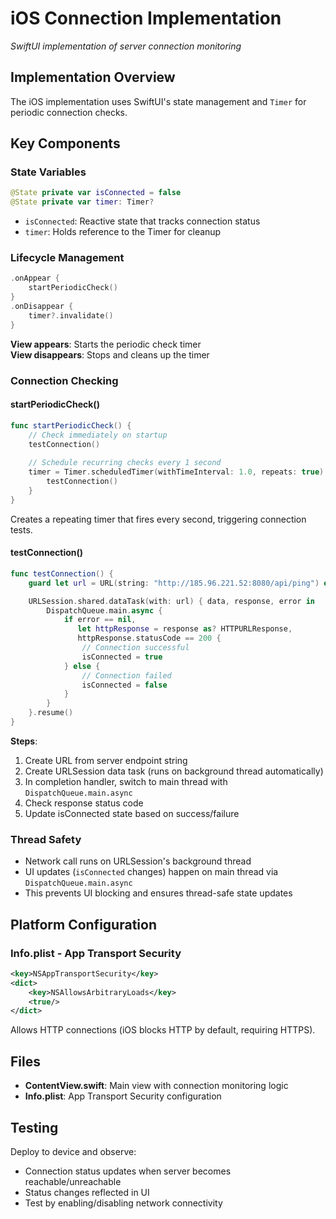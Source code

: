 # iOS Connection Implementation
*SwiftUI implementation of server connection monitoring*

## Implementation Overview

The iOS implementation uses SwiftUI's state management and `Timer` for periodic connection checks.

## Key Components

### State Variables
```swift
@State private var isConnected = false
@State private var timer: Timer?
```

- `isConnected`: Reactive state that tracks connection status
- `timer`: Holds reference to the Timer for cleanup

### Lifecycle Management

```swift
.onAppear {
    startPeriodicCheck()
}
.onDisappear {
    timer?.invalidate()
}
```

**View appears**: Starts the periodic check timer  
**View disappears**: Stops and cleans up the timer

### Connection Checking

#### startPeriodicCheck()
```swift
func startPeriodicCheck() {
    // Check immediately on startup
    testConnection()
    
    // Schedule recurring checks every 1 second
    timer = Timer.scheduledTimer(withTimeInterval: 1.0, repeats: true) { _ in
        testConnection()
    }
}
```

Creates a repeating timer that fires every second, triggering connection tests.

#### testConnection()
```swift
func testConnection() {
    guard let url = URL(string: "http://185.96.221.52:8080/api/ping") else { return }

    URLSession.shared.dataTask(with: url) { data, response, error in
        DispatchQueue.main.async {
            if error == nil,
               let httpResponse = response as? HTTPURLResponse,
               httpResponse.statusCode == 200 {
                // Connection successful
                isConnected = true
            } else {
                // Connection failed
                isConnected = false
            }
        }
    }.resume()
}
```

**Steps**:
1. Create URL from server endpoint string
2. Create URLSession data task (runs on background thread automatically)
3. In completion handler, switch to main thread with `DispatchQueue.main.async`
4. Check response status code
5. Update isConnected state based on success/failure

### Thread Safety

- Network call runs on URLSession's background thread
- UI updates (`isConnected` changes) happen on main thread via `DispatchQueue.main.async`
- This prevents UI blocking and ensures thread-safe state updates

## Platform Configuration

### Info.plist - App Transport Security
```xml
<key>NSAppTransportSecurity</key>
<dict>
    <key>NSAllowsArbitraryLoads</key>
    <true/>
</dict>
```

Allows HTTP connections (iOS blocks HTTP by default, requiring HTTPS).

## Files

- **ContentView.swift**: Main view with connection monitoring logic
- **Info.plist**: App Transport Security configuration

## Testing

Deploy to device and observe:
- Connection status updates when server becomes reachable/unreachable
- Status changes reflected in UI
- Test by enabling/disabling network connectivity
